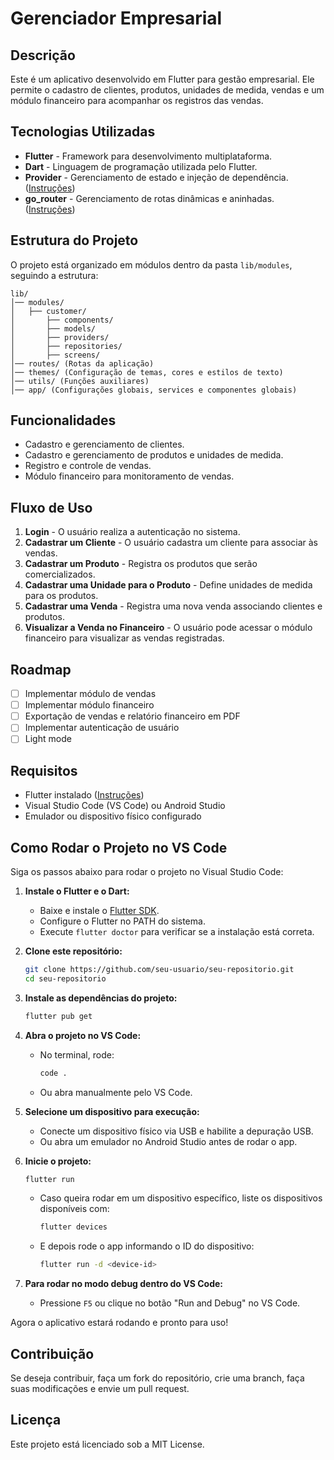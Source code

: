 # Gerenciador Empresarial

## Descrição

Este é um aplicativo desenvolvido em Flutter para gestão empresarial. Ele permite o cadastro de clientes, produtos, unidades de medida, vendas e um módulo financeiro para acompanhar os registros das vendas.

## Tecnologias Utilizadas

- **Flutter** - Framework para desenvolvimento multiplataforma.
- **Dart** - Linguagem de programação utilizada pelo Flutter.
- **Provider** - Gerenciamento de estado e injeção de dependência. ([Instruções](https://pub.dev/packages/provider))
- **go_router** - Gerenciamento de rotas dinâmicas e aninhadas. ([Instruções](https://pub.dev/packages/go_router))

## Estrutura do Projeto

O projeto está organizado em módulos dentro da pasta `lib/modules`, seguindo a estrutura:

```
lib/
│── modules/
│   ├── customer/
│       ├── components/
│       ├── models/
│       ├── providers/
│       ├── repositories/
│       ├── screens/
│── routes/ (Rotas da aplicação)
│── themes/ (Configuração de temas, cores e estilos de texto)
│── utils/ (Funções auxiliares)
│── app/ (Configurações globais, services e componentes globais)
```

## Funcionalidades

- Cadastro e gerenciamento de clientes.
- Cadastro e gerenciamento de produtos e unidades de medida.
- Registro e controle de vendas.
- Módulo financeiro para monitoramento de vendas.

## Fluxo de Uso

1. **Login** - O usuário realiza a autenticação no sistema.
2. **Cadastrar um Cliente** - O usuário cadastra um cliente para associar às vendas.
3. **Cadastrar um Produto** - Registra os produtos que serão comercializados.
4. **Cadastrar uma Unidade para o Produto** - Define unidades de medida para os produtos.
5. **Cadastrar uma Venda** - Registra uma nova venda associando clientes e produtos.
6. **Visualizar a Venda no Financeiro** - O usuário pode acessar o módulo financeiro para visualizar as vendas registradas.

## Roadmap

- [ ] Implementar módulo de vendas
- [ ] Implementar módulo financeiro
- [ ] Exportação de vendas e relatório financeiro em PDF
- [ ] Implementar autenticação de usuário
- [ ] Light mode

## Requisitos

- Flutter instalado ([Instruções](https://flutter.dev/docs/get-started/install))
- Visual Studio Code (VS Code) ou Android Studio
- Emulador ou dispositivo físico configurado

## Como Rodar o Projeto no VS Code

Siga os passos abaixo para rodar o projeto no Visual Studio Code:

1. **Instale o Flutter e o Dart:**

   - Baixe e instale o [Flutter SDK](https://docs.flutter.dev/get-started/install).
   - Configure o Flutter no PATH do sistema.
   - Execute `flutter doctor` para verificar se a instalação está correta.

2. **Clone este repositório:**

   ```sh
   git clone https://github.com/seu-usuario/seu-repositorio.git
   cd seu-repositorio
   ```

3. **Instale as dependências do projeto:**

   ```sh
   flutter pub get
   ```

4. **Abra o projeto no VS Code:**

   - No terminal, rode:
     ```sh
     code .
     ```
   - Ou abra manualmente pelo VS Code.

5. **Selecione um dispositivo para execução:**

   - Conecte um dispositivo físico via USB e habilite a depuração USB.
   - Ou abra um emulador no Android Studio antes de rodar o app.

6. **Inicie o projeto:**

   ```sh
   flutter run
   ```

   - Caso queira rodar em um dispositivo específico, liste os dispositivos disponíveis com:
     ```sh
     flutter devices
     ```
   - E depois rode o app informando o ID do dispositivo:
     ```sh
     flutter run -d <device-id>
     ```

7. **Para rodar no modo debug dentro do VS Code:**
   - Pressione `F5` ou clique no botão "Run and Debug" no VS Code.

Agora o aplicativo estará rodando e pronto para uso!

## Contribuição

Se deseja contribuir, faça um fork do repositório, crie uma branch, faça suas modificações e envie um pull request.

## Licença

Este projeto está licenciado sob a MIT License.

